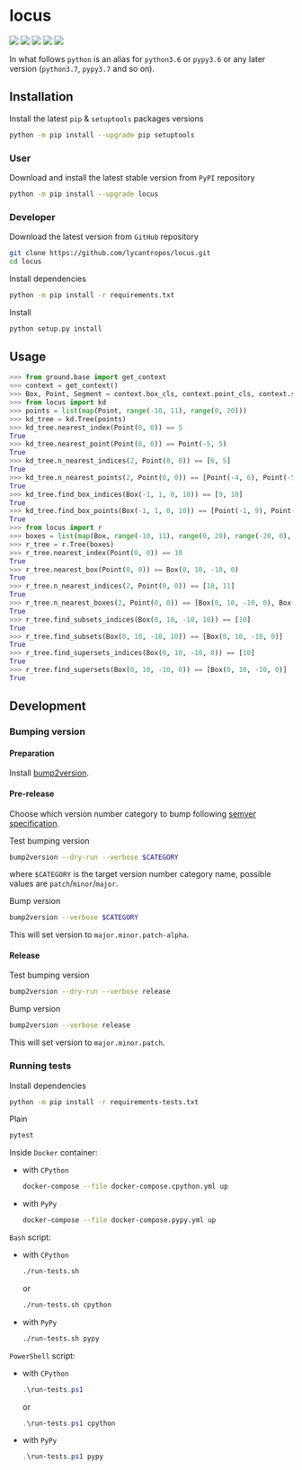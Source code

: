 locus
=====

[![](https://github.com/lycantropos/locus/workflows/CI/badge.svg)](https://github.com/lycantropos/locus/actions/workflows/ci.yml "Github Actions")
[![](https://readthedocs.org/projects/locus/badge/?version=latest)](https://locus.readthedocs.io/en/latest "Documentation")
[![](https://codecov.io/gh/lycantropos/locus/branch/master/graph/badge.svg)](https://codecov.io/gh/lycantropos/locus "Codecov")
[![](https://img.shields.io/github/license/lycantropos/locus.svg)](https://github.com/lycantropos/locus/blob/master/LICENSE "License")
[![](https://badge.fury.io/py/locus.svg)](https://badge.fury.io/py/locus "PyPI")

In what follows `python` is an alias for `python3.6` or `pypy3.6`
or any later version (`python3.7`, `pypy3.7` and so on).

Installation
------------

Install the latest `pip` & `setuptools` packages versions
```bash
python -m pip install --upgrade pip setuptools
```

### User

Download and install the latest stable version from `PyPI` repository
```bash
python -m pip install --upgrade locus
```

### Developer

Download the latest version from `GitHub` repository
```bash
git clone https://github.com/lycantropos/locus.git
cd locus
```

Install dependencies
```bash
python -m pip install -r requirements.txt
```

Install
```bash
python setup.py install
```

Usage
-----
```python
>>> from ground.base import get_context
>>> context = get_context()
>>> Box, Point, Segment = context.box_cls, context.point_cls, context.segment_cls
>>> from locus import kd
>>> points = list(map(Point, range(-10, 11), range(0, 20)))
>>> kd_tree = kd.Tree(points)
>>> kd_tree.nearest_index(Point(0, 0)) == 5
True
>>> kd_tree.nearest_point(Point(0, 0)) == Point(-5, 5)
True
>>> kd_tree.n_nearest_indices(2, Point(0, 0)) == [6, 5]
True
>>> kd_tree.n_nearest_points(2, Point(0, 0)) == [Point(-4, 6), Point(-5, 5)]
True
>>> kd_tree.find_box_indices(Box(-1, 1, 0, 10)) == [9, 10]
True
>>> kd_tree.find_box_points(Box(-1, 1, 0, 10)) == [Point(-1, 9), Point(0, 10)]
True
>>> from locus import r
>>> boxes = list(map(Box, range(-10, 11), range(0, 20), range(-20, 0), range(-10, 11)))
>>> r_tree = r.Tree(boxes)
>>> r_tree.nearest_index(Point(0, 0)) == 10
True
>>> r_tree.nearest_box(Point(0, 0)) == Box(0, 10, -10, 0)
True
>>> r_tree.n_nearest_indices(2, Point(0, 0)) == [10, 11]
True
>>> r_tree.n_nearest_boxes(2, Point(0, 0)) == [Box(0, 10, -10, 0), Box(1, 11, -9, 1)]
True
>>> r_tree.find_subsets_indices(Box(0, 10, -10, 10)) == [10]
True
>>> r_tree.find_subsets(Box(0, 10, -10, 10)) == [Box(0, 10, -10, 0)]
True
>>> r_tree.find_supersets_indices(Box(0, 10, -10, 0)) == [10]
True
>>> r_tree.find_supersets(Box(0, 10, -10, 0)) == [Box(0, 10, -10, 0)]
True

```

Development
-----------

### Bumping version

#### Preparation

Install
[bump2version](https://github.com/c4urself/bump2version#installation).

#### Pre-release

Choose which version number category to bump following [semver
specification](http://semver.org/).

Test bumping version
```bash
bump2version --dry-run --verbose $CATEGORY
```

where `$CATEGORY` is the target version number category name, possible
values are `patch`/`minor`/`major`.

Bump version
```bash
bump2version --verbose $CATEGORY
```

This will set version to `major.minor.patch-alpha`. 

#### Release

Test bumping version
```bash
bump2version --dry-run --verbose release
```

Bump version
```bash
bump2version --verbose release
```

This will set version to `major.minor.patch`.

### Running tests

Install dependencies
```bash
python -m pip install -r requirements-tests.txt
```

Plain
```bash
pytest
```

Inside `Docker` container:
- with `CPython`
  ```bash
  docker-compose --file docker-compose.cpython.yml up
  ```
- with `PyPy`
  ```bash
  docker-compose --file docker-compose.pypy.yml up
  ```

`Bash` script:
- with `CPython`
  ```bash
  ./run-tests.sh
  ```
  or
  ```bash
  ./run-tests.sh cpython
  ```

- with `PyPy`
  ```bash
  ./run-tests.sh pypy
  ```

`PowerShell` script:
- with `CPython`
  ```powershell
  .\run-tests.ps1
  ```
  or
  ```powershell
  .\run-tests.ps1 cpython
  ```
- with `PyPy`
  ```powershell
  .\run-tests.ps1 pypy
  ```
